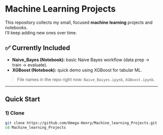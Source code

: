 # Machine Learning Projects

This repository collects my small, focused **machine learning** projects and notebooks.  
I’ll keep adding new ones over time.

## ✅ Currently Included
- **Naive_Bayes (Notebook):** basic Naive Bayes workflow (data prep → train → evaluate).
- **XGBoost (Notebook):** quick demo using XGBoost for tabular ML.

> File names in the repo right now: `Naive_Baiyes.ipynb`, `XGBoost.ipynb`.

---

## Quick Start

### 1) Clone
```bash
git clone https://github.com/Omega-Henry/Machine_learning_Projects.git
cd Machine_learning_Projects
